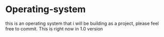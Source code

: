 # Operating-system
this is an operating system that i will be building as a project, please feel free to commit. This is right now in 1.0 version
